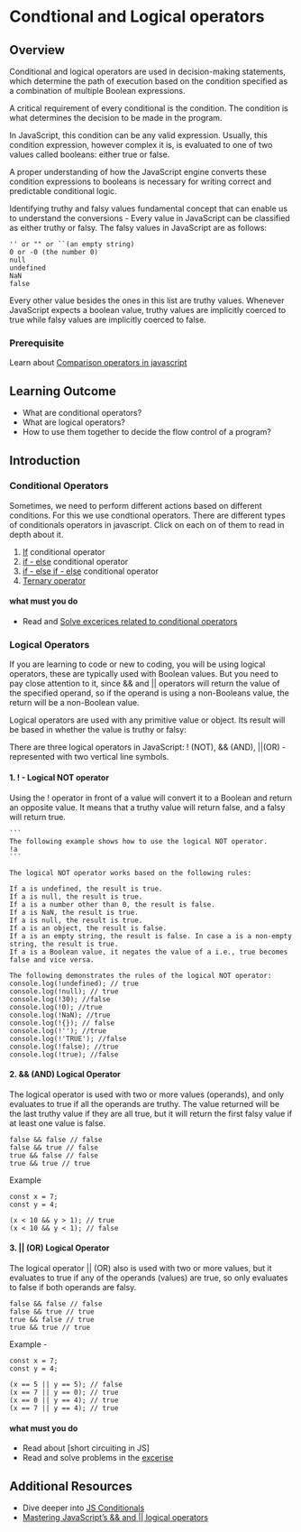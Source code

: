 # Condtional and Logical operators

## Overview
 
Conditional and logical operators are used in decision-making statements, which determine the path of execution based on the condition specified as a combination of multiple Boolean expressions. 

A critical requirement of every conditional is the condition. The condition is what determines the decision to be made in the program.

In JavaScript, this condition can be any valid expression. Usually, this condition expression, however complex it is, is evaluated to one of two values called booleans: either true or false.

A proper understanding of how the JavaScript engine converts these condition expressions to booleans is necessary for writing correct and predictable conditional logic.

Identifying truthy and falsy values fundamental concept that can enable us to understand the conversions - 
Every value in JavaScript can be classified as either truthy or falsy. The falsy values in JavaScript are as follows:

```
'' or "" or ``(an empty string)
0 or -0 (the number 0)
null
undefined
NaN
false
```
Every other value besides the ones in this list are truthy values. Whenever JavaScript expects a boolean value, truthy values are implicitly coerced to true while falsy values are implicitly coerced to false.

### Prerequisite
Learn about [Comparison operators in javascript](https://developer.mozilla.org/en-US/docs/Web/JavaScript/Reference/Operators/Comparison_Operators)

## Learning Outcome

- What are conditional operators?
- What are logical operators?
- How to use them together to decide the flow control of a program?


## Introduction

### Conditional Operators

Sometimes, we need to perform different actions based on different conditions. For this we use condtional operators. There are different types of conditionals operators in javascript. Click on each on of them to read in depth about it.

1. [If](https://www.geeksforgeeks.org/else-statement-javascript/#if)  conditional operator
2. [if - else](https://www.geeksforgeeks.org/else-statement-javascript/#if-else)  conditional operator 
3. [if - else if - else](https://www.geeksforgeeks.org/else-statement-javascript/#if-else-if)  conditional operator
4. [Ternary operator](https://www.javascripttutorial.net/javascript-ternary-operator/)

#### what must you do
- Read and [Solve excerices related to conditional operators](https://javascript.info/ifelse#boolean-conversion)

### Logical Operators

If you are learning to code or new to coding, you will be using logical operators, these are typically used with Boolean values. But you need to pay close attention to it, since && and || operators will return the value of the specified operand, so if the operand is using a non-Booleans value, the return will be a non-Boolean value.

Logical operators are used with any primitive value or object. Its result will be based in whether the value is truthy or falsy:

There are three logical operators in JavaScript: ! (NOT), && (AND), ||(OR) - represented with two vertical line symbols.
#### 1. ! - Logical NOT operator
Using the ! operator in front of a value will convert it to a Boolean and return an opposite value. It means that a truthy value will return false, and a falsy will return true.

    ```
    The following example shows how to use the logical NOT operator.
    !a
    ```

    The logical NOT operator works based on the following rules:

    If a is undefined, the result is true.
    If a is null, the result is true.
    If a is a number other than 0, the result is false.
    If a is NaN, the result is true.
    If a is null, the result is true.
    If a is an object, the result is false.
    If a is an empty string, the result is false. In case a is a non-empty string, the result is true.
    If a is a Boolean value, it negates the value of a i.e., true becomes false and vice versa.

    The following demonstrates the rules of the logical NOT operator:
    console.log(!undefined); // true
    console.log(!null); // true
    console.log(!30); //false
    console.log(!0); //true
    console.log(!NaN); //true
    console.log(!{}); // false
    console.log(!''); //true
    console.log(!'TRUE'); //false
    console.log(!false); //true
    console.log(!true); //false

#### 2. && (AND) Logical Operator

The logical operator is used with two or more values (operands), and only evaluates to true if all the operands are truthy. The value returned will be the last truthy value if they are all true, but it will return the first falsy value if at least one value is false.


```
false && false // false
false && true // false
true && false // false
true && true // true
```

Example 
```
const x = 7;
const y = 4;

(x < 10 && y > 1); // true 
(x < 10 && y < 1); // false
```

#### 3. || (OR) Logical Operator

The logical operator || (OR) also is used with two or more values, but it evaluates to true if any of the operands (values) are true, so only evaluates to false if both operands are falsy.

```
false && false // false
false && true // true
true && false // true
true && true // true
```

Example - 
```
const x = 7;
const y = 4;

(x == 5 || y == 5); // false 
(x == 7 || y == 0); // true
(x == 0 || y == 4); // true
(x == 7 || y == 4); // true
```

#### what must you do
- Read about [short circuiting in JS]
- Read and solve problems in the [excerise](https://javascript.info/logical-operators)

## Additional Resources

- Dive deeper into [JS Conditionals](https://developer.mozilla.org/en-US/docs/Learn/JavaScript/Building_blocks/conditionals)
- [Mastering JavaScript’s && and || logical operators](https://blog.usejournal.com/mastering-javascripts-and-logical-operators-fd619b905c8f)


